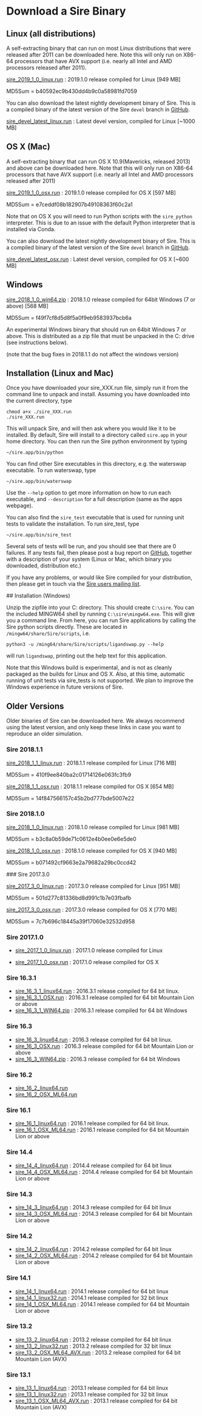 # Download a Sire Binary

## Linux (all distributions)

A self-extracting binary that can run on most Linux distributions that were released after 2011 can
be downloaded here. Note this will only run on X86-64 processors that have AVX support (i.e. nearly
all Intel and AMD processors released after 2011).

[sire_2019_1_0_linux.run](https://siremol.org/largefiles/sire_releases/download.php?name=sire_2019_1_0_linux.run) : 2019.1.0 release compiled for Linux [949 MB]

MD5Sum = b40592ec9b430dd4b9c0a58981fd7059

You can also download the latest nightly development binary of Sire. This is a compiled binary of the latest version of the Sire `devel` branch in [GitHub](https://github.com/michellab/Sire).

[sire_devel_latest_linux.run](https://siremol.org/largefiles/sire_releases/download.php?name=sire_devel_latest_linux.run) : Latest devel version, compiled for Linux [~1000 MB]

## OS X (Mac)

A self-extracting binary that can run OS X 10.9(Mavericks, released 2013) and above can be downloaded here. Note that
this will only run on X86-64 processors that have AVX support (i.e. nearly all Intel and AMD processors released after 2011)

[sire_2019_1_0_osx.run](https://siremol.org/largefiles/sire_releases/download.php?name=sire_2019_1_0_osx.run) : 2019.1.0 release compiled for OS X [597 MB]

MD5Sum = e7ceddf08b182907b49108363f60c2a1

Note that on OS X you will need to run Python scripts with the `sire_python`
interpreter. This is due to an issue with the default Python interpreter that
is installed via Conda.

You can also download the latest nightly development binary of Sire. This is a compiled binary of the latest version of the Sire `devel` branch in [GitHub](https://github.com/michellab/Sire).

[sire_devel_latest_osx.run](https://siremol.org/largefiles/sire_releases/download.php?name=sire_devel_latest_osx.run) : Latest devel version, compiled for OS X [~600 MB]

## Windows

[sire_2018_1_0_win64.zip](https://siremol.org/largefiles/sire_releases/download.php?name=sire_2018_1_0_win64.zip) : 2018.1.0 release compiled for 64bit Windows (7 or above) [568 MB]

MD5Sum = f49f7cf8d5d8f5a0f9eb9583937bcb6a

An experimental Windows binary that should run on 64bit Windows 7 or above. This
is distributed as a zip file that must be unpacked in the C: drive (see instructions below).

(note that the bug fixes in 2018.1.1 do not affect the windows version)

## Installation (Linux and Mac)

Once you have downloaded your sire_XXX.run file, simply run
it from the command line to unpack and install.
Assuming you have downloaded into the current directory, type

```
chmod a+x ./sire_XXX.run
./sire_XXX.run
```

This will unpack Sire, and will then ask where you would like it to be installed.
By default, Sire will install to a directory called `sire.app` in your home directory.
You can then run the Sire python environment by typing

```
~/sire.app/bin/python
```

You can find other Sire executables in this directory,
e.g. the waterswap executable. To run waterswap, type

```
~/sire.app/bin/waterswap
```

Use the `--help` option to get more information on how to run each executable,
and `--description` for a full description (same as the apps webpage).

You can also find the `sire_test` executable that is used for running unit
tests to validate the installation. To run sire_test, type

```
~/sire.app/bin/sire_test
```

Several sets of tests will be run, and you should see that there are 0 failures.
If any tests fail, then please post a bug report on [GitHub](https://github.com/michellab/Sire),
together with a description of your system (Linux or Mac, which binary you downloaded,
distribution etc.)

If you have any problems, or would like Sire compiled for your distribution,
then please get in touch via the [Sire users mailing list](http://groups.google.com/group/sire-users).

## Installation (Windows)

Unzip the zipfile into your C: directory. This should create `C:\sire`. You can the included MINGW64
shell by running `C:\sire\mingw64.exe`. This will give you a command line. From here,
you can run Sire applications by calling the Sire python scripts directly. These are
located in `/mingw64/share/Sire/scripts`, i.e.

```
python3 -u /ming64/share/Sire/scripts/ligandswap.py --help
```

will run `ligandswap`, printing out the help text for this application.

Note that this Windows build is experimental, and is not as cleanly packaged as the
builds for Linux and OS X. Also, at this time, automatic running of unit tests via
sire_tests is not supported. We plan to improve the Windows experience in future versions
of Sire.

## Older Versions

Older binaries of Sire can be downloaded here. We always
recommend using the latest version, and only keep these
links in case you want to reproduce an older simulation.

### Sire 2018.1.1

[sire_2018_1_1_linux.run](https://siremol.org/largefiles/sire_releases/download.php?name=sire_2018_1_1_linux.run) : 2018.1.1 release compiled for Linux [716 MB]

MD5Sum = 410f9ee840ba2c01714126e063fc3fb9

[sire_2018_1_1_osx.run](https://siremol.org/largefiles/sire_releases/download.php?name=sire_2018_1_1_osx.run) : 2018.1.1 release compiled for OS X [654 MB]

MD5Sum = 14f847566157c45b2bd777bde5007e22

### Sire 2018.1.0

[sire_2018_1_0_linux.run](https://siremol.org/largefiles/sire_releases/download.php?name=sire_2018_1_0_linux.run) : 2018.1.0 release compiled for Linux [981 MB]

MD5Sum = b3c8a0b59de71c0612e4b0ee0e6e5de0

[sire_2018_1_0_osx.run](https://siremol.org/largefiles/sire_releases/download.php?name=sire_2018_1_0_osx.run) : 2018.1.0 release compiled for OS X [940 MB]

MD5Sum = b071492cf9663e2a79682a29bc0ccd42

### Sire 2017.3.0

[sire_2017_3_0_linux.run](https://siremol.org/largefiles/sire_releases/download.php?name=sire_2017_3_0_linux.run) : 2017.3.0 release compiled for Linux [951 MB]

MD5Sum = 501d277c81336bd8d991c1b7e03fbafb

[sire_2017_3_0_osx.run](https://siremol.org/largefiles/sire_releases/download.php?name=sire_2017_3_0_osx.run) : 2017.3.0 release compiled for OS X [770 MB]

MD5Sum = 7c7b696c18445a39f17060e32532d958

### Sire 2017.1.0

* [sire_2017_1_0_linux.run](https://siremol.org/largefiles/sire_releases/download.php?name=sire_2017_1_0_linux.run) : 2017.1.0 release compiled for Linux

* [sire_2017_1_0_osx.run](https://siremol.org/largefiles/sire_releases/download.php?name=sire_2017_1_0_osx.run) : 2017.1.0 release compiled for OS X

### Sire 16.3.1

* [sire_16_3_1_linux64.run](https://siremol.org/largefiles/sire_releases/download.php?name=sire_16_3_1_linux64.run) : 2016.3.1 release compiled for 64 bit linux.
* [sire_16_3_1_OSX.run](https://siremol.org/largefiles/sire_releases/download.php?name=sire_16_3_1_OSX.run) : 2016.3.1 release compiled for 64 bit Mountain Lion or above
* [sire_16_3_1_WIN64.zip](https://siremol.org/largefiles/sire_releases/download.php?name=sire_16_3_1_WIN64.zip) : 2016.3.1 release compiled for 64 bit Windows

### Sire 16.3

* [sire_16_3_linux64.run](https://siremol.org/largefiles/sire_releases/download.php?name=sire_16_3_linux64.run) : 2016.3 release compiled for 64 bit linux.
* [sire_16_3_OSX.run](https://siremol.org/largefiles/sire_releases/download.php?name=sire_16_3_OSX.run) : 2016.3 release compiled for 64 bit Mountain Lion or above
* [sire_16_3_WIN64.zip](https://siremol.org/largefiles/sire_releases/download.php?name=sire_16_3_WIN64.zip) : 2016.3 release compiled for 64 bit Windows

### Sire 16.2

* [sire_16_2_linux64.run](https://drive.google.com/uc?export=download&id=0B_KkGMZ8ACfabWtPX1hHaHU5RzA)
* [sire_16_2_OSX_ML64.run](https://drive.google.com/uc?export=download&id=0B_KkGMZ8ACfadEl2R3R2WndrXzQ)

### Sire 16.1

* [sire_16_1_linux64.run](https://siremol.org/largefiles/sire_releases/download.php?name=sire_16_1_linux64.run) : 2016.1 release compiled for 64 bit linux.
* [sire_16_1_OSX_ML64.run](https://siremol.org/largefiles/sire_releases/download.php?name=sire_16_1_OSX_ML64.run) : 2016.1 release compiled for 64 bit Mountain Lion or above

### Sire 14.4

* [sire_14_4_linux64.run](https://siremol.org/largefiles/sire_releases/download.php?name=sire_14_4_linux64.run) : 2014.4 release compiled for 64 bit linux
* [sire_14_4_OSX_ML64.run](https://siremol.org/largefiles/sire_releases/download.php?name=sire_14_4_OSX_ML64.run) : 2014.4 release compiled for 64 bit Mountain Lion or above

### Sire 14.3

* [sire_14_3_linux64.run](https://siremol.org/largefiles/sire_releases/download.php?name=sire_14_3_linux64.run) : 2014.3 release compiled for 64 bit linux
* [sire_14_3_OSX_ML64.run](https://siremol.org/largefiles/sire_releases/download.php?name=sire_14_3_OSX_ML64.run) : 2014.3 release compiled for 64 bit Mountain Lion or above

### Sire 14.2

* [sire_14_2_linux64.run](https://siremol.org/largefiles/sire_releases/download.php?name=sire_14_2_linux64.run) : 2014.2 release compiled for 64 bit linux
* [sire_14_2_OSX_ML64.run](https://siremol.org/largefiles/sire_releases/download.php?name=sire_14_2_OSX_ML64.run) : 2014.2 release compiled for 64 bit Mountain Lion or above

### Sire 14.1

* [sire_14_1_linux64.run](https://siremol.org/largefiles/sire_releases/download.php?name=sire_14_1_linux64.run) : 2014.1 release compiled for 64 bit linux
* [sire_14_1_linux32.run](https://siremol.org/largefiles/sire_releases/download.php?name=sire_14_1_linux32.run) : 2014.1 release compiled for 32 bit linux
* [sire_14_1_OSX_ML64.run](https://siremol.org/largefiles/sire_releases/download.php?name=sire_14_1_OSX_ML64.run) : 2014.1 release compiled for 64 bit Mountain Lion or above

### Sire 13.2
* [sire_13_2_linux64.run](https://siremol.org/largefiles/sire_releases/download.php?name=sire_13_2_linux64.run) : 2013.2 release compiled for 64 bit linux
* [sire_13_2_linux32.run](https://siremol.org/largefiles/sire_releases/download.php?name=sire_13_2_linux32.run) : 2013.2 release compiled for 32 bit linux
* [sire_13_2_OSX_ML64_AVX.run](https://siremol.org/largefiles/sire_releases/download.php?name=sire_13_2_OSX_ML64_AVX.run) : 2013.2 release compiled for 64 bit Mountain Lion (AVX)

### Sire 13.1
* [sire_13_1_linux64.run](https://siremol.org/largefiles/sire_releases/download.php?name=sire_13_1_linux64.run) : 2013.1 release compiled for 64 bit linux
* [sire_13_1_linux32.run](https://siremol.org/largefiles/sire_releases/download.php?name=sire_13_1_linux32.run) : 2013.1 release compiled for 32 bit linux
* [sire_13_1_OSX_ML64_AVX.run](https://siremol.org/largefiles/sire_releases/download.php?name=sire_13_1_OSX_ML64_AVX.run) : 2013.1 release compiled for 64 bit Mountain Lion (AVX)
